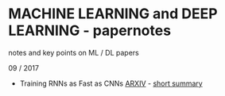 # MACHINE LEARNING and DEEP LEARNING - papernotes
notes and key points on ML / DL papers

09 / 2017
- Training RNNs as Fast as CNNs [ARXIV](https://arxiv.org/pdf/1709.02755.pdf) - [short summary](https://github.com/fgabel/MACHINE-LEARNING-and-DEEP-LEARNING-papernotes/blob/master/comments/Training%20RNNs%20as%20Fast%20as%20CNNs.md)
